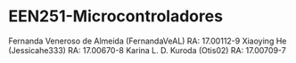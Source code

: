 # EEN251-Microcontroladores

Fernanda Veneroso de Almeida (FernandaVeAL)   RA: 17.00112-9
Xiaoying He (Jessicahe333)                    RA: 17.00670-8
Karina L. D. Kuroda (Otis02)                  RA: 17.00709-7

